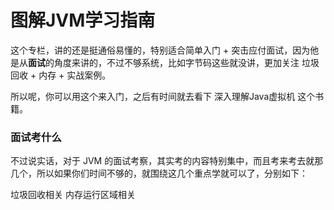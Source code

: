 # 图解JVM学习指南

这个专栏，讲的还是挺通俗易懂的，特别适合简单入门 + 突击应付面试，因为他是从**面试**的角度来讲的，不过不够系统，比如字节码这些就没讲，更加关注 垃圾回收 + 内存 + 实战案例。

所以呢，你可以用这个来入门，之后有时间就去看下 深入理解Java虚拟机 这个书籍。

### 面试考什么

不过说实话，对于 JVM 的面试考察，其实考的内容特别集中，而且考来考去就那几个，所以如果你们时间不够的，就围绕这几个重点学就可以了，分别如下：

垃圾回收相关
内存运行区域相关